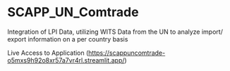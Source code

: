 # SCAPP_UN_Comtrade
Integration of LPI Data, utilizing WITS Data from the UN to analyze import/ export information on a per country basis 

Live Access to Application (https://scappuncomtrade-o5mxs9h92o8xr57a7vr4rl.streamlit.app/)
